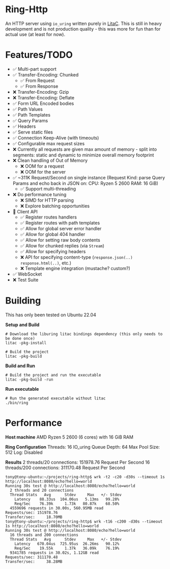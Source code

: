 Ring-Http
==
An HTTP server using `io_uring` written purely in [LitaC](https://github.com/tonysparks/litac-lang).  This is still in heavy development and is not production quality - this was more for fun than for actual use (at least for now).

Features/TODO
==
* ✅ Multi-part support
* ✅ Transfer-Encoding: Chunked
    * ✅ From Request
    * ✅ From Response
* ❌ Transfer-Encoding: Gzip
* ❌ Transfer-Encoding: Deflate
* ✅ Form URL Encoded bodies
* ✅ Path Values
* ✅ Path Templates
* ✅ Query Params
* ✅ Headers
* ✅ Serve static files
* ✅ Connection Keep-Alive (with timeouts)
* ✅ Configurable max request sizes
* ❌ Currently all requests are given max amount of memory - split into segments: static and dynamic to minimize overall memory footprint
* ❌ Clean handling of Out of Memory
    * ❌ OOM for a request
    * ❌ OOM for the server
* ✅ ~311K Request/Second on single instance (Request Kind: parse Query Params and echo back in JSON on: CPU: Ryzen 5 2600 RAM: 16 GiB)
    * ✅ Support multi-threading
* ❌ Do performance tuning
    * ❌ SIMD for HTTP parsing
    * ❌ Explore batching opportunities
* 🔧 Client API
    * ✅ Register routes handlers
    * ✅ Register routes with path templates
    * ✅ Allow for global server error handler
    * ✅ Allow for global 404 handler
    * ✅ Allow for setting raw body contents
    * ✅ Allow for chunked replies (via `Stream`)
    * ✅ Allow for specifying headers
    * ❌ API for specifying content-type (`response.json(..)` `response.html(..)`, etc.)
    * ❌ Template engine integration (mustache? custom?)
* ✅ WebSocket
* ❌ Test Suite

Building
==

This has only been tested on Ubuntu 22.04

__Setup and Build__

```shell
# Download the liburing litac bindings dependency (this only needs to be done once)
litac -pkg-install

# Build the project
litac -pkg-build
```

__Build and Run__
```shell
# Build the project and run the executable
litac -pkg-build -run
```

__Run executable__
```shell
# Run the generated executable without litac
./bin/ring
```

Performance
==

__Host machine__
AMD Ryzen 5 2600 (6 cores) with 16 GiB RAM

__Ring Configuration__
Threads: 16
IO_uring Queue Depth: 64
Max Pool Size: 512
Log: Disabled

__Results__
2 threads/20 connections: 151978.76 Request Per Second
16 threads/200 connections: 311170.48 Request Per Second

```
tony@tony-ubuntu:~/projects/ring-http$ wrk -t2 -c20 -d30s --timeout 1s http://localhost:8080/echo?hello=world
Running 30s test @ http://localhost:8080/echo?hello=world
  2 threads and 20 connections
  Thread Stats   Avg      Stdev     Max   +/- Stdev
    Latency    88.33us  104.06us   5.13ms   99.28%
    Req/Sec    76.39k     1.73k   80.87k    68.50%
  4559696 requests in 30.00s, 560.95MB read
Requests/sec: 151978.76
Transfer/sec:     18.70MB
tony@tony-ubuntu:~/projects/ring-http$ wrk -t16 -c200 -d30s --timeout 1s http://localhost:8080/echo?hello=world
Running 30s test @ http://localhost:8080/echo?hello=world
  16 threads and 200 connections
  Thread Stats   Avg      Stdev     Max   +/- Stdev
    Latency   670.04us  725.95us  26.26ms   90.12%
    Req/Sec    19.55k     1.37k   36.09k    76.19%
  9341785 requests in 30.02s, 1.12GB read
Requests/sec: 311170.48
Transfer/sec:     38.28MB
```
